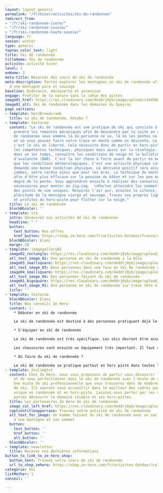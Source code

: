 ```yaml
---
layout: layout_generic
permalink: "/fr/hiver/activites/ski-de-randonnee"
redirect_from:
- "/fr/ski-randonnee-isere/"
- "/fr/ski-randonnee-savoie/"
- "/fr/ski-randonnee-haute-savoie/"
language: fr
season: winter
type: generic
topnav_color_text: light
title: Ski de randonnée
titleHome: Ski de randonnée
activite: activité hiver
level: 1
enHome: 2
meta-title: Réserver des cours de ski de randonnée
meta-description: Partez explorer les montagnes en ski de randonnée afin de profiter
  d'une montagne pure et sauvage
baseline: Endurance, découverte et ascension
engage: Profiter de la nature sans la cohue des pistes
image01_href: https://res.cloudinary.com/deddrj0yb/image/upload/v1645804153/website/winter/PXL_20201219_101906679_tuwz64.jpg
image01_alt: Ski de randonnée dans les domaines du Queyras
page_sections:
- template: heroBreadcrumb
  title: Le ski de randonnée, késako ?
- template: textarea
  content: "Le ski de randonnée est une pratique de ski qui consiste à monter sans
    prendre les remontés mécaniques afin de descendre par la suite en ski. Le ski
    de randonnée vous emmène là où personne ne va, là où les pentes ne sont pas damés
    et où vous pouvez faire votre trace en monté comme en descente. Le ski de randonnée,
    c'est le ski en liberté. Cela nécessite donc de partir en hors-piste et d'avoir
    les compétences techniques, physiques mais aussi sur la nivologie. Il faut donc
    dans un 1er temps, connaître les conditions de neige et le bulletins de risque
    d'avalanche (BAR). C'est la 1er chose à faire avant de partir en montagne ainsi
    que les conditions météorologiques. C'est une activité physique car la montée
    demande une bonne condition physique. Le dénivelé positif sera exigeant pour vos
    jambes, votre cardio ainsi que pour les bras. La technique de montée s'apprend
    afin d'être plus efficace sur la poussée du bâton et sur les pas en fonction du
    degré de la pente. Vous apprendrez ensuite à réaliser des conversions qui seront
    nécessaires pour monter en zig-zag.  \nPartez atteindre les sommets afin d'avoir
    des points de vue uniques. Respirez l'air pur, écoutez le silence, admirez la
    plénitude de la montagne vierge et sauvage. Tracez vos propres lignes en hors-piste
    et profitez du hors-piste pour flotter sur la neige."
  title: Le ski de randonnée
  blockBGcolor: ''
- template: cta
  intro: Découvrez nos activités de ski de randonnée
  headline: " "
  button:
    text_button: Nos offres
    href_button: https://shop.ze-hero.com/fr/activites-Outdoor/france/cours-de-ski-snowboard
  blockBGcolor: blanc
  marge: 20
- template: imagegallery02
  image02_rectangle: https://res.cloudinary.com/deddrj0yb/image/upload/v1658843782/website/winter/IMG20210319120454.jpg
  atl_text_image_02: Une personne en ski de randonnée à la Dôle
  image03_smallsquare: https://res.cloudinary.com/deddrj0yb/image/upload/v1658843776/website/winter/IMG20210324103201.jpg
  atl_text_image_03: Deux personnes dans une face en ski de randonnée à Valmorel
  image04_smallsquare: https://res.cloudinary.com/deddrj0yb/image/upload/v1641540482/website/winter/greg-rosenke-ijFOmhUCp58-unsplash_lmnims.jpg
  atl_text_image_04: Des personnes faisant du ski de randonnée
  image01_bigsquare: https://res.cloudinary.com/deddrj0yb/image/upload/v1658843993/website/winter/GOPR1121_1644667504059.jpg
  atl_text_image_01: Une personne en ski de randonnée sur Crève tête à Valmorel
  title: ''
- template: textarea
  blockBGcolor: blanc
  title: Nos conseils Ze Hero
  content: |-
    * Débuter en ski de randonnée

    Le ski de randonnée est destiné à des personnes pratiquant déjà le ski ou même le ski freeride. Il demande un certain niveau technique et physique à ski afin d’être à l’aise dans le hors-piste en montée ainsi qu’en descente. Débuter en ski de randonnée c’est savoir choisir où aller, ne pas aller dans des lieux trop exigeant ou dangereux. C’est également apprendre à réaliser des conversions, à monter efficacement en monter et savoir bien descendre dans les hors-pistes. Vous apprendrez également avec un moniteur, de comprendre la nivologie, les conditions météo et de savoir se servir de l’équipement indispensable en hors-piste.

    * S'équiper en ski de randonnée

    Le ski de randonnée est très spécifique. Les skis devront être assez légers pour la montée et stable et large pour la descente. Tout dépend également de votre pratique de ski de randonnée. Il faut ensuite avoir les fixations adaptées à cette pratique. Comme les skis, il en existe plusieurs pour différentes pratiques. Certaines sont comme des fixations de ski classiques avec une plateforme qui permet de décoller la fixation. Ensuite, on retrouve celle à insert, qui permette d’avoir des fixations plus légères tout en étant performantes. Elles évolueront en fonction de la pratique, du poids que vous voulez avoir sur vos skis.

    Les chaussures sont ensuite un équipement très important. Il faut avoir aux pieds une chaussure qui est très confortable pour vous, avec un bon débattement pour la montée. Aujourd’hui, il existe des chaussures ultra-light mais qui seront moins adaptées pour des longues sessions hors-pistes par leurs rigidités plus souples.

    * Où faire du ski de randonnée ?

    Le ski de randonnée se pratique partout en hors piste dans toutes les stations. Certaines stations ont également mis en place des pistes de montée de ski de randonnée pour ceux qui veulent faire des montées sèches et rapides. Dans certaines stations, vous pourrez trouver des sentiers balisés pour le ski de randonnée. Cela permet d'avoir des itinéraires faciles et agréables afin de profiter sereinement de la montagne.
- template: 2colimgtxt
  content: Chez Ze Hero, nous vous proposons de partir vous découvrir les pentes vierges
    et de vous perfectionner dans le ski de randonnée avec l'école de ski Prosneige.
    Une école de ski professionnelle que vous trouverez dans de nombreuses stations
    de ski. Ils sauront vous accueillir dans le meilleur des cadres pour un moment
    unique en randonnée et en hors-piste. Laissez-vous porter par les moniteurs et
    partez découvrir le domaine skiable et ses hors-pistes.
  title: Les partenaires Ze Hero de ski de randonnée
  image_col_left_href: https://res.cloudinary.com/deddrj0yb/image/upload/v1641540482/website/winter/amza-andrei-LiwdRhUaGZ0-unsplash_sqwdgb.jpg
  captiontitleuppercase: Trouvez votre activité de ski de randonnée
  alt_text_for_image: Un homme faisant du ski de randonnée avec un sac à dos face
    à une montagne et son sommet
  button:
    text_button: ''
    href_button: ''
    alt_button: ''
  blockBGcolor: ''
- template: newsletter
  title: Recevez nos dernières informations
button_to_link_to_ze_hero_shop:
  button_text: Trouvez votre cours de ski de randonnée
  url_to_shop_zehero: https://shop.ze-hero.com/fr/activites-Outdoor?calessonstype=all&catypegenderlistsummer=all&calessonsactivitytype=Ski&start-date=21%2F11%2F2021
categorie: Ski
listMother: 1
conseil: ''

---
```

